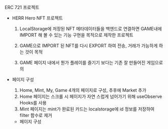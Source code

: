 ERC 721 프로젝트

- HERR Hero NFT 프로젝트

  1. LocalStorage에 저장된 NFT 메타데이터들을 백엔드로 연결하면 GAME내에 
  IMPORT 해 볼 수 있는 기능 구현을 목적으로 제작한 프로젝트

  
  2. GAME으로 IMPORT 된 NFT를 다시 EXPORT 하여 전송, 거래가 가능하게 하는 것이
  목적
  3. GAME 페이지 내에서 뭔가 플레이를 즐기기 보다는
  기존 잘 만들어진 게임으로의 

- 페이지 구성
  1. Home, Mint, My, Game 4개의 페이지로 구성, 추후에 Market 추가
  2. Home 페이지는 스크롤 시 페이지가 자연 스럽게 넘어가기 위해 useObserve Hooks를 사용
  3. Mint 페이지는 mint가 완료된 카드는 localstorage에 id 정보를 저장하여 filter 함수로 제거
  
  
  - 페이지 구성
  
